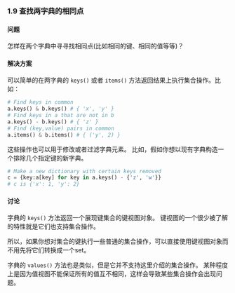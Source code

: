 ### 1.9 查找两字典的相同点

#### 问题

怎样在两个字典中寻寻找相同点(比如相同的键、相同的值等等)？

#### 解决方案

可以简单的在两字典的 `keys()` 或者 `items()` 方法返回结果上执行集合操作。比如：

```python
# Find keys in common
a.keys() & b.keys() # { 'x', 'y' }
# Find keys in a that are not in b
a.keys() - b.keys() # { 'z' }
# Find (key,value) pairs in common
a.items() & b.items() # { ('y', 2) }
```

这些操作也可以用于修改或者过滤字典元素。 比如，假如你想以现有字典构造一个排除几个指定键的新字典。

```python
# Make a new dictionary with certain keys removed
c = {key:a[key] for key in a.keys() - {'z', 'w'}}
# c is {'x': 1, 'y': 2}
```

#### 讨论

字典的 `keys()` 方法返回一个展现键集合的键视图对象。 键视图的一个很少被了解的特性就是它们也支持集合操作。 

所以，如果你想对集合的键执行一些普通的集合操作，可以直接使用键视图对象而不用先将它们转换成一个set。

字典的 `values()` 方法也是类似，但是它并不支持这里介绍的集合操作。 某种程度上是因为值视图不能保证所有的值互不相同，这样会导致某些集合操作会出现问题。
